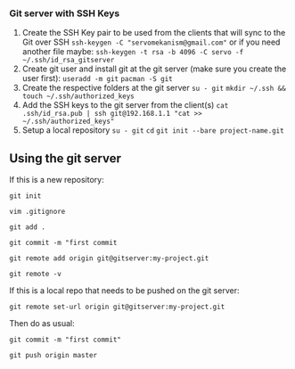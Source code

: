### Git server with SSH Keys


1. Create the SSH Key pair to be used from the clients that will sync to the Git over SSH
            `ssh-keygen -C "servomekanism@gmail.com"` or if you need another file maybe:
            `ssh-keygen -t rsa -b 4096 -C servo -f ~/.ssh/id_rsa_gitserver`
2. Create git user and install git at the git server (make sure you create the user first):
            `useradd -m git`
            `pacman -S git`
3. Create the respective folders at the git server
            `su - git`
            `mkdir ~/.ssh && touch ~/.ssh/authorized_keys`
4. Add the SSH keys to the git server from the client(s)
            `cat .ssh/id_rsa.pub | ssh git@192.168.1.1 "cat >> ~/.ssh/authorized_keys"`
5. Setup a local repository
            `su - git`
            `cd`
            `git init --bare project-name.git`


## Using the git server
If this is a new repository:

`git init`

`vim .gitignore`

`git add .`

`git commit -m "first commit`

`git remote add origin git@gitserver:my-project.git`

`git remote -v`

If this is a local repo that needs to be pushed on the git server:

`git remote set-url origin git@gitserver:my-project.git`

Then do as usual:

`git commit -m "first commit"`

`git push origin master`
